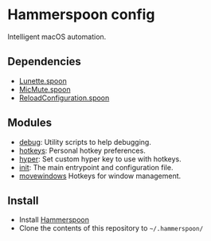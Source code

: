 # Hammerspoon config

Intelligent macOS automation.

## Dependencies

- [Lunette.spoon](https://github.com/scottwhudson/Lunette/blob/master/Spoons/Lunette.spoon.zip)
- [MicMute.spoon](https://github.com/Hammerspoon/Spoons/blob/master/Spoons/MicMute.spoon.zip)
- [ReloadConfiguration.spoon](https://github.com/Hammerspoon/Spoons/blob/master/Spoons/ReloadConfiguration.spoon.zip)


## Modules

- [debug](./debug.lua): Utility scripts to help debugging.
- [hotkeys](./hotkeys.lua): Personal hotkey preferences.
- [hyper](./hyper.lua): Set custom hyper key to use with hotkeys.
- [init](./init.lua): The main entrypoint and configuration file.
- [movewindows](./movewindows.lua)  Hotkeys for window management.

## Install

- Install [Hammerspoon](https://www.hammerspoon.org/)
- Clone the contents of this repository to `~/.hammerspoon/`
